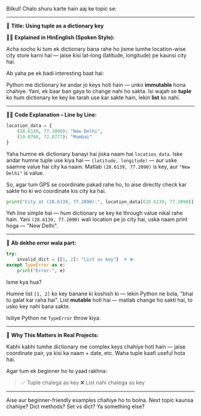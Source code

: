 Bilkul! Chalo shuru karte hain aaj ke topic se:

---

🎥 **Title: Using tuple as a dictionary key**

👨‍🏫 **Explained in HinEnglish (Spoken Style):**

Acha socho ki tum ek dictionary bana rahe ho jisme tumhe location-wise city store karni hai — jaise kisi lat-long (latitude, longitude) pe kaunsi city hai.

Ab yaha pe ek badi interesting baat hai:

Python me dictionary ke andar jo keys hoti hain — unko **immutable** hona chahiye.
Yani, ek baar ban gaya to change nahi ho sakta. Isi wajah se **tuple** ko hum dictionary ke key ke tarah use kar sakte hain, lekin **list** ko nahi.

---

👨‍💻 **Code Explanation – Line by Line:**

```python
location_data = {
    (28.6139, 77.2090): "New Delhi",
    (19.0760, 72.8777): "Mumbai"
}
```

Yaha humne ek dictionary banayi hai jiska naam hai `location_data`.
Iske andar humne tuple use kiya hai — `(latitude, longitude)` — aur uske saamne value hai city ka naam.
Matlab `(28.6139, 77.2090)` is key, aur `"New Delhi"` is value.

So, agar tum GPS se coordinate pakad rahe ho, to aise directly check kar sakte ho ki wo coordinate kis city ka hai.

```python
print("City at (28.6139, 77.2090):", location_data[(28.6139, 77.2090)])
```

Yeh line simple hai — hum dictionary se key ke through value nikal rahe hain.
Yani `(28.6139, 77.2090)` wali location pe jo city hai, uska naam print hoga — "New Delhi".

---

🔴 **Ab dekho error wala part:**

```python
try:
    invalid_dict = {[1, 2]: "List as key"}  # ❌
except TypeError as e:
    print("Error:", e)
```

Isme kya hua?

Humne list `[1, 2]` ko key banane ki koshish ki — lekin Python ne bola, "bhai tu galat kar raha hai".
List **mutable** hoti hai — matlab change ho sakti hai, to usko key nahi bana sakte.

Isiliye Python ne `TypeError` throw kiya.

---

🧠 **Why This Matters in Real Projects:**

Kabhi kabhi tumhe dictionary me complex keys chahiye hoti hain — jaise coordinate pair, ya kisi ka naam + date, etc.
Waha tuple kaafi useful hota hai.

Agar tum ek beginner ho to yaad rakhna:

> ✅ Tuple chalega as key
> ❌ List nahi chalega as key

---

Aise aur beginner-friendly examples chahiye ho to bolna.
Next topic kaunsa chahiye? Dict methods? Set vs dict? Ya something else?
